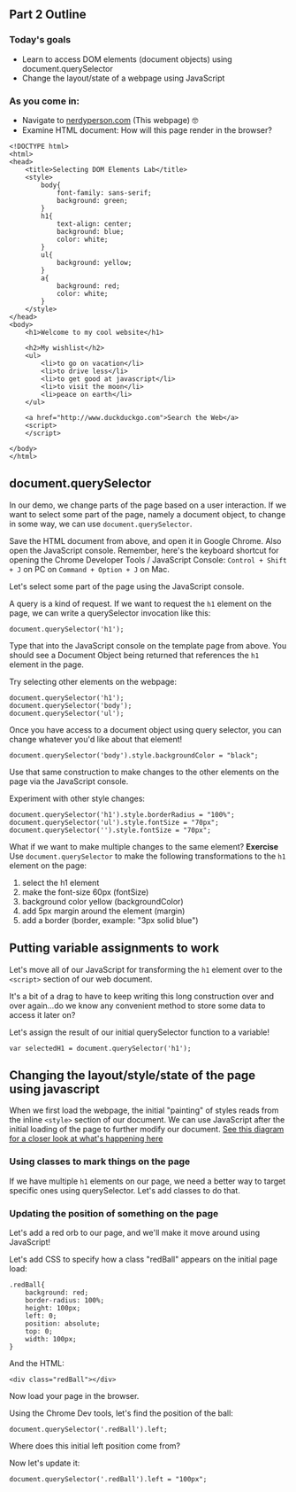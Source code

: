 ## Part 2 Outline

### Today's goals
* Learn to access DOM elements (document objects) using document.querySelector
* Change the layout/state of a webpage using JavaScript

### As you come in:

* Navigate to [nerdyperson.com](http://www.nerdyperson.com) (This webpage) 🤓
* Examine HTML document: How will this page render in the browser?

```
<!DOCTYPE html>
<html>
<head>
	<title>Selecting DOM Elements Lab</title>
	<style>
		body{
			font-family: sans-serif;
			background: green;
		}
		h1{
			text-align: center;
			background: blue;
			color: white;
		}
		ul{
			background: yellow;
		}
		a{
			background: red;
			color: white;
		}
	</style>
</head>
<body>
	<h1>Welcome to my cool website</h1>

	<h2>My wishlist</h2>
	<ul>
		<li>to go on vacation</li>
		<li>to drive less</li>
		<li>to get good at javascript</li>
		<li>to visit the moon</li>
		<li>peace on earth</li>
	</ul>

	<a href="http://www.duckduckgo.com">Search the Web</a>
	<script>
	</script>

</body>
</html>
```

## document.querySelector
In our demo, we change parts of the page based on a user interaction.  If we want to select some part of the page, namely a document object, to change in some way, we can use ```document.querySelector```.

Save the HTML document from above, and open it in Google Chrome.  Also open the JavaScript console.
Remember, here's the keyboard shortcut for opening the Chrome Developer Tools / JavaScript Console: ```Control + Shift + J``` on PC on ```Command + Option + J``` on Mac.

Let's select some part of the page using the JavaScript console.

A query is a kind of request. If we want to request the  ```h1``` element on the page, we can write a querySelector invocation like this:

```
document.querySelector('h1');
```
Type that into the JavaScript console on the template page from above.  You should see a Document Object being returned that references the ```h1``` element in the page.

Try selecting other elements on the webpage:
```
document.querySelector('h1');
document.querySelector('body');
document.querySelector('ul');
```

Once you have access to a document object using query selector, you can change whatever you'd like about that element!

```
document.querySelector('body').style.backgroundColor = "black";
```
Use that same construction to make changes to the other elements on the page via the JavaScript console.

Experiment with other style changes:
```
document.querySelector('h1').style.borderRadius = "100%";
document.querySelector('ul').style.fontSize = "70px";
document.querySelector('').style.fontSize = "70px";

```

What if we want to make multiple changes to the same element?
**Exercise** Use ```document.querySelector``` to make the following transformations to the ```h1``` element on the page:
1. select the h1 element
2. make the font-size 60px (fontSize)
3. background color yellow (backgroundColor)
4. add 5px margin around the element (margin)
5. add a border (border, example: "3px solid blue")

## Putting variable assignments to work
Let's move all of our JavaScript for transforming the ```h1``` element over to the ```<script>``` section of our web document.

It's a bit of a drag to have to keep writing this long construction over and over again...do we know any convenient method to store some data to access it later on?

Let's assign the result of our initial querySelector function to a variable!

```
var selectedH1 = document.querySelector('h1');
```

## Changing the layout/style/state of the page using javascript
When we first load the webpage, the initial "painting" of styles reads from the inline ```<style>``` section of our document.   We can use JavaScript after the initial loading of the page to further modify our document.  [See this diagram for a closer look at what's happening here](https://docs.google.com/presentation/d/1gCQujl8nNOSKcYDEfSqyhtc5G9yHLZO4H4s1rpeu8-4/edit?usp=sharing)

### Using classes to mark things on the page
If we have multiple ```h1``` elements on our page, we need a better way to target specific ones using querySelector.  Let's add classes to do that.

### Updating the position of something on the page
Let's add a red orb to our page, and we'll make it move around using JavaScript!

Let's add CSS to specify how a class "redBall" appears on the initial page load:
```
.redBall{
	background: red;
	border-radius: 100%;
	height: 100px;
	left: 0;
	position: absolute;
	top: 0;
	width: 100px;
}
```
And the HTML:
```
<div class="redBall"></div>
```
Now load your page in the browser.  

Using the Chrome Dev tools, let's find the position of the ball:

```
document.querySelector('.redBall').left;
```

Where does this initial left position come from?

Now let's update it:
```
document.querySelector('.redBall').left = "100px";
```
